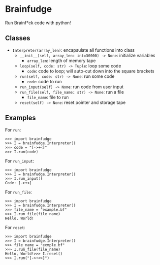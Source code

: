 # Brainfudge
Run Brainf\*ck code with python!

## Classes ##
* `Interpreter(array_len)`: encapsulate all functions into class
    * `__init__(self, array_len: int=30000) -> None`: initialize variables
        * `array_len`: length of memory tape
    * `loop(self, code: str) -> Tuple`: loop some code
        * `code`: code to loop; will auto-cut down into the square brackets
    * `run(self, code: str) -> None`: run some code
        * `code`: code to run
    * `run_input(self) -> None`: run code from user input
    * `run_file(self, file_name: str) -> None`: run a file
        * `file_name`: file to run
    * `reset(self) -> None`: reset pointer and storage tape


## Examples ##
For `run`:
```
>>> import brainfudge
>>> I = brainfudge.Interpreter()
>>> code = "[->+<]"
>>> I.run(code)
```
For `run_input`:
```
>>> import brainfudge
>>> I = brainfudge.Interpreter()
>>> I.run_input()
Code: [->+<]
```
For `run_file`:
```
>>> import brainfudge
>>> I = brainfudge.Interpreter()
>>> file_name = "example.bf"
>>> I.run_file(file_name)
Hello, World!
```
For `reset`:
```
>>> import brainfudge
>>> I = brainfudge.Interpreter()
>>> file_name = "exmple.bf"
>>> I.run_file(file_name)
Hello, World!>>> I.reset()
>>> I.run("[->+<>]")
```
